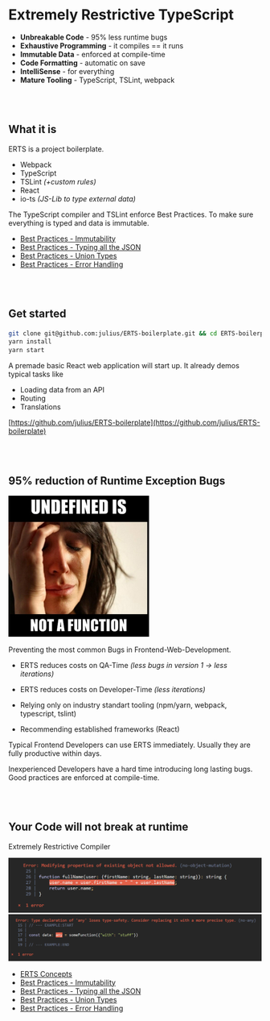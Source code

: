 # Extremely Restrictive TypeScript

- **Unbreakable Code** - 95% less runtime bugs
- **Exhaustive Programming** - it compiles == it runs
- **Immutable Data** - enforced at compile-time
- **Code Formatting** - automatic on save
- **IntelliSense** - for everything
- **Mature Tooling** - TypeScript, TSLint, webpack


<br><br>
## What it is
ERTS is a project boilerplate. 
- Webpack
- TypeScript
- TSLint *(+custom rules)*
- React
- io-ts *(JS-Lib to type external data)*

The TypeScript compiler and TSLint enforce Best Practices. To make sure everything is typed and data is immutable.

- [Best Practices - Immutability](best-array-obj.md)
- [Best Practices - Typing all the JSON](best-json.md)
- [Best Practices - Union Types](best-union-types.md)
- [Best Practices - Error Handling](best-error-handling.md)


<br><br>
## Get started
```bash
git clone git@github.com:julius/ERTS-boilerplate.git && cd ERTS-boilerplate
yarn install
yarn start
```

A premade basic React web application will start up. It already demos typical tasks like 
- Loading data from an API
- Routing
- Translations

[https://github.com/julius/ERTS-boilerplate](https://github.com/julius/ERTS-boilerplate)



<br><br>
## 95% reduction of Runtime Exception Bugs
![undefined is not a function](readme/readme_img1.jpg)

Preventing the most common Bugs in Frontend-Web-Development.

- ERTS reduces costs on QA-Time *(less bugs in version 1 &rarr; less iterations)*
- ERTS reduces costs on Developer-Time *(less iterations)*

- Relying only on industry standart tooling (npm/yarn, webpack, typescript, tslint)

- Recommending established frameworks (React)

Typical Frontend Developers can use ERTS immediately. Usually they are fully productive within days.

Inexperienced Developers have a hard time introducing long lasting bugs. Good practices are enforced at compile-time.

<br><br>
## Your Code will not break at runtime
Extremely Restrictive Compiler

![extremely restrictive](readme/readme_example3.jpg)
![extremely restrictive](readme/readme_example2.jpg)

- [ERTS Concepts](overview-concepts.md)
- [Best Practices - Immutability](best-array-obj.md)
- [Best Practices - Typing all the JSON](best-json.md)
- [Best Practices - Union Types](best-union-types.md)
- [Best Practices - Error Handling](best-error-handling.md)
